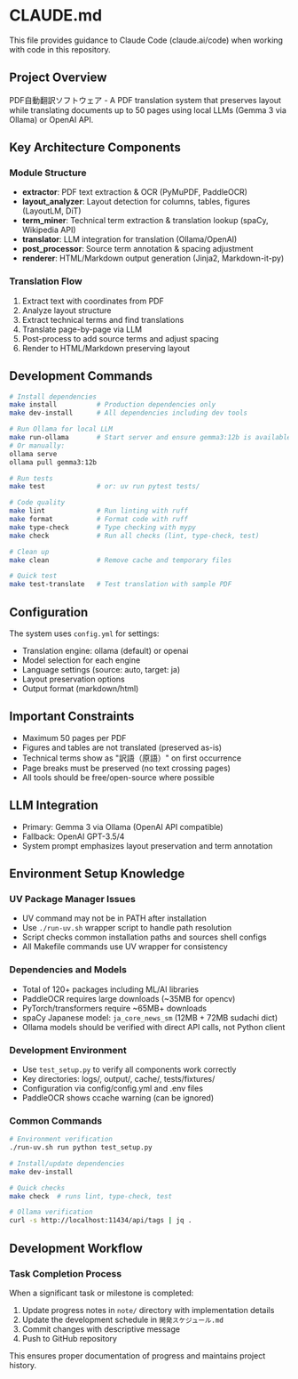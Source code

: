 # CLAUDE.md

This file provides guidance to Claude Code (claude.ai/code) when working with code in this repository.

## Project Overview

PDF自動翻訳ソフトウェア - A PDF translation system that preserves layout while translating documents up to 50 pages using local LLMs (Gemma 3 via Ollama) or OpenAI API.

## Key Architecture Components

### Module Structure
- **extractor**: PDF text extraction & OCR (PyMuPDF, PaddleOCR)
- **layout_analyzer**: Layout detection for columns, tables, figures (LayoutLM, DiT)
- **term_miner**: Technical term extraction & translation lookup (spaCy, Wikipedia API)
- **translator**: LLM integration for translation (Ollama/OpenAI)
- **post_processor**: Source term annotation & spacing adjustment
- **renderer**: HTML/Markdown output generation (Jinja2, Markdown-it-py)

### Translation Flow
1. Extract text with coordinates from PDF
2. Analyze layout structure
3. Extract technical terms and find translations
4. Translate page-by-page via LLM
5. Post-process to add source terms and adjust spacing
6. Render to HTML/Markdown preserving layout

## Development Commands

```bash
# Install dependencies
make install          # Production dependencies only
make dev-install      # All dependencies including dev tools

# Run Ollama for local LLM
make run-ollama       # Start server and ensure gemma3:12b is available
# Or manually:
ollama serve
ollama pull gemma3:12b

# Run tests
make test             # or: uv run pytest tests/

# Code quality
make lint             # Run linting with ruff
make format           # Format code with ruff
make type-check       # Type checking with mypy
make check            # Run all checks (lint, type-check, test)

# Clean up
make clean            # Remove cache and temporary files

# Quick test
make test-translate   # Test translation with sample PDF
```

## Configuration

The system uses `config.yml` for settings:
- Translation engine: ollama (default) or openai
- Model selection for each engine
- Language settings (source: auto, target: ja)
- Layout preservation options
- Output format (markdown/html)

## Important Constraints

- Maximum 50 pages per PDF
- Figures and tables are not translated (preserved as-is)
- Technical terms show as "訳語（原語）" on first occurrence
- Page breaks must be preserved (no text crossing pages)
- All tools should be free/open-source where possible

## LLM Integration

- Primary: Gemma 3 via Ollama (OpenAI API compatible)
- Fallback: OpenAI GPT-3.5/4
- System prompt emphasizes layout preservation and term annotation

## Environment Setup Knowledge

### UV Package Manager Issues
- UV command may not be in PATH after installation
- Use `./run-uv.sh` wrapper script to handle path resolution
- Script checks common installation paths and sources shell configs
- All Makefile commands use UV wrapper for consistency

### Dependencies and Models
- Total of 120+ packages including ML/AI libraries
- PaddleOCR requires large downloads (~35MB for opencv)
- PyTorch/transformers require ~65MB+ downloads
- spaCy Japanese model: `ja_core_news_sm` (12MB + 72MB sudachi dict)
- Ollama models should be verified with direct API calls, not Python client

### Development Environment
- Use `test_setup.py` to verify all components work correctly
- Key directories: logs/, output/, cache/, tests/fixtures/
- Configuration via config/config.yml and .env files
- PaddleOCR shows ccache warning (can be ignored)

### Common Commands
```bash
# Environment verification
./run-uv.sh run python test_setup.py

# Install/update dependencies  
make dev-install

# Quick checks
make check  # runs lint, type-check, test

# Ollama verification
curl -s http://localhost:11434/api/tags | jq .
```

## Development Workflow

### Task Completion Process
When a significant task or milestone is completed:
1. Update progress notes in `note/` directory with implementation details
2. Update the development schedule in `開発スケジュール.md`
3. Commit changes with descriptive message
4. Push to GitHub repository

This ensures proper documentation of progress and maintains project history.